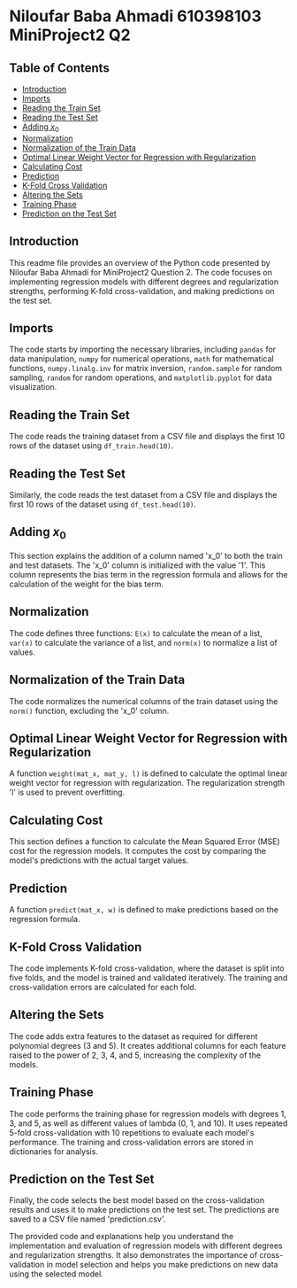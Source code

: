 # Niloufar Baba Ahmadi 610398103 MiniProject2 Q2

## Table of Contents
- [Introduction](#introduction)
- [Imports](#imports)
- [Reading the Train Set](#reading-the-train-set)
- [Reading the Test Set](#reading-the-test-set)
- [Adding $x_{0}$](#adding-x_0)
- [Normalization](#normalization)
- [Normalization of the Train Data](#normalization-of-the-train-data)
- [Optimal Linear Weight Vector for Regression with Regularization](#optimal-linear-weight-vector-for-regression-with-regularization)
- [Calculating Cost](#calculating-cost)
- [Prediction](#prediction)
- [K-Fold Cross Validation](#k-fold-cross-validation)
- [Altering the Sets](#altering-the-sets)
- [Training Phase](#training-phase)
- [Prediction on the Test Set](#prediction-on-the-test-set)

## Introduction
This readme file provides an overview of the Python code presented by Niloufar Baba Ahmadi for MiniProject2 Question 2. The code focuses on implementing regression models with different degrees and regularization strengths, performing K-fold cross-validation, and making predictions on the test set.

## Imports
The code starts by importing the necessary libraries, including `pandas` for data manipulation, `numpy` for numerical operations, `math` for mathematical functions, `numpy.linalg.inv` for matrix inversion, `random.sample` for random sampling, `random` for random operations, and `matplotlib.pyplot` for data visualization.

## Reading the Train Set
The code reads the training dataset from a CSV file and displays the first 10 rows of the dataset using `df_train.head(10)`.

## Reading the Test Set
Similarly, the code reads the test dataset from a CSV file and displays the first 10 rows of the dataset using `df_test.head(10)`.

## Adding $x_{0}$
This section explains the addition of a column named 'x_0' to both the train and test datasets. The 'x_0' column is initialized with the value '1'. This column represents the bias term in the regression formula and allows for the calculation of the weight for the bias term.

## Normalization
The code defines three functions: `E(x)` to calculate the mean of a list, `var(x)` to calculate the variance of a list, and `norm(x)` to normalize a list of values.

## Normalization of the Train Data
The code normalizes the numerical columns of the train dataset using the `norm()` function, excluding the 'x_0' column.

## Optimal Linear Weight Vector for Regression with Regularization
A function `weight(mat_x, mat_y, l)` is defined to calculate the optimal linear weight vector for regression with regularization. The regularization strength 'l' is used to prevent overfitting.

## Calculating Cost
This section defines a function to calculate the Mean Squared Error (MSE) cost for the regression models. It computes the cost by comparing the model's predictions with the actual target values.

## Prediction
A function `predict(mat_x, w)` is defined to make predictions based on the regression formula.

## K-Fold Cross Validation
The code implements K-fold cross-validation, where the dataset is split into five folds, and the model is trained and validated iteratively. The training and cross-validation errors are calculated for each fold.

## Altering the Sets
The code adds extra features to the dataset as required for different polynomial degrees (3 and 5). It creates additional columns for each feature raised to the power of 2, 3, 4, and 5, increasing the complexity of the models.

## Training Phase
The code performs the training phase for regression models with degrees 1, 3, and 5, as well as different values of lambda (0, 1, and 10). It uses repeated 5-fold cross-validation with 10 repetitions to evaluate each model's performance. The training and cross-validation errors are stored in dictionaries for analysis.

## Prediction on the Test Set
Finally, the code selects the best model based on the cross-validation results and uses it to make predictions on the test set. The predictions are saved to a CSV file named 'prediction.csv'.

The provided code and explanations help you understand the implementation and evaluation of regression models with different degrees and regularization strengths. It also demonstrates the importance of cross-validation in model selection and helps you make predictions on new data using the selected model.
